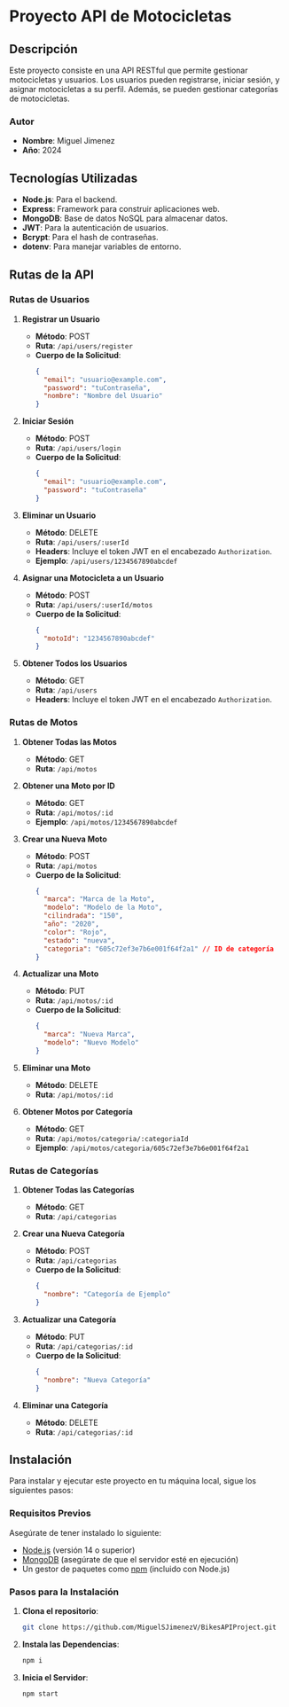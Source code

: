 # Proyecto API de Motocicletas

## Descripción

Este proyecto consiste en una API RESTful que permite gestionar motocicletas y usuarios. Los usuarios pueden registrarse, iniciar sesión, y asignar motocicletas a su perfil. Además, se pueden gestionar categorías de motocicletas.

### Autor

- **Nombre**: Miguel Jimenez
- **Año**: 2024

## Tecnologías Utilizadas

- **Node.js**: Para el backend.
- **Express**: Framework para construir aplicaciones web.
- **MongoDB**: Base de datos NoSQL para almacenar datos.
- **JWT**: Para la autenticación de usuarios.
- **Bcrypt**: Para el hash de contraseñas.
- **dotenv**: Para manejar variables de entorno.

## Rutas de la API

### Rutas de Usuarios

1. **Registrar un Usuario**

   - **Método**: POST
   - **Ruta**: `/api/users/register`
   - **Cuerpo de la Solicitud**:
     ```json
     {
       "email": "usuario@example.com",
       "password": "tuContraseña",
       "nombre": "Nombre del Usuario"
     }
     ```

2. **Iniciar Sesión**

   - **Método**: POST
   - **Ruta**: `/api/users/login`
   - **Cuerpo de la Solicitud**:
     ```json
     {
       "email": "usuario@example.com",
       "password": "tuContraseña"
     }
     ```

3. **Eliminar un Usuario**

   - **Método**: DELETE
   - **Ruta**: `/api/users/:userId`
   - **Headers**: Incluye el token JWT en el encabezado `Authorization`.
   - **Ejemplo**: `/api/users/1234567890abcdef`

4. **Asignar una Motocicleta a un Usuario**

   - **Método**: POST
   - **Ruta**: `/api/users/:userId/motos`
   - **Cuerpo de la Solicitud**:
     ```json
     {
       "motoId": "1234567890abcdef"
     }
     ```

5. **Obtener Todos los Usuarios**
   - **Método**: GET
   - **Ruta**: `/api/users`
   - **Headers**: Incluye el token JWT en el encabezado `Authorization`.

### Rutas de Motos

1. **Obtener Todas las Motos**

   - **Método**: GET
   - **Ruta**: `/api/motos`

2. **Obtener una Moto por ID**

   - **Método**: GET
   - **Ruta**: `/api/motos/:id`
   - **Ejemplo**: `/api/motos/1234567890abcdef`

3. **Crear una Nueva Moto**

   - **Método**: POST
   - **Ruta**: `/api/motos`
   - **Cuerpo de la Solicitud**:
     ```json
     {
       "marca": "Marca de la Moto",
       "modelo": "Modelo de la Moto",
       "cilindrada": "150",
       "año": "2020",
       "color": "Rojo",
       "estado": "nueva",
       "categoria": "605c72ef3e7b6e001f64f2a1" // ID de categoría
     }
     ```

4. **Actualizar una Moto**

   - **Método**: PUT
   - **Ruta**: `/api/motos/:id`
   - **Cuerpo de la Solicitud**:
     ```json
     {
       "marca": "Nueva Marca",
       "modelo": "Nuevo Modelo"
     }
     ```

5. **Eliminar una Moto**

   - **Método**: DELETE
   - **Ruta**: `/api/motos/:id`

6. **Obtener Motos por Categoría**
   - **Método**: GET
   - **Ruta**: `/api/motos/categoria/:categoriaId`
   - **Ejemplo**: `/api/motos/categoria/605c72ef3e7b6e001f64f2a1`

### Rutas de Categorías

1. **Obtener Todas las Categorías**

   - **Método**: GET
   - **Ruta**: `/api/categorias`

2. **Crear una Nueva Categoría**

   - **Método**: POST
   - **Ruta**: `/api/categorias`
   - **Cuerpo de la Solicitud**:
     ```json
     {
       "nombre": "Categoría de Ejemplo"
     }
     ```

3. **Actualizar una Categoría**

   - **Método**: PUT
   - **Ruta**: `/api/categorias/:id`
   - **Cuerpo de la Solicitud**:
     ```json
     {
       "nombre": "Nueva Categoría"
     }
     ```

4. **Eliminar una Categoría**
   - **Método**: DELETE
   - **Ruta**: `/api/categorias/:id`

## Instalación

Para instalar y ejecutar este proyecto en tu máquina local, sigue los siguientes pasos:

### Requisitos Previos

Asegúrate de tener instalado lo siguiente:

- [Node.js](https://nodejs.org/) (versión 14 o superior)
- [MongoDB](https://www.mongodb.com/) (asegúrate de que el servidor esté en ejecución)
- Un gestor de paquetes como [npm](https://www.npmjs.com/) (incluido con Node.js)

### Pasos para la Instalación

1. **Clona el repositorio**:

   ```bash
   git clone https://github.com/MiguelSJimenezV/BikesAPIProject.git
   ```

2. **Instala las Dependencias**:

   ```bash
   npm i
   ```

3. **Inicia el Servidor**:

   ```bash
   npm start
   ```
